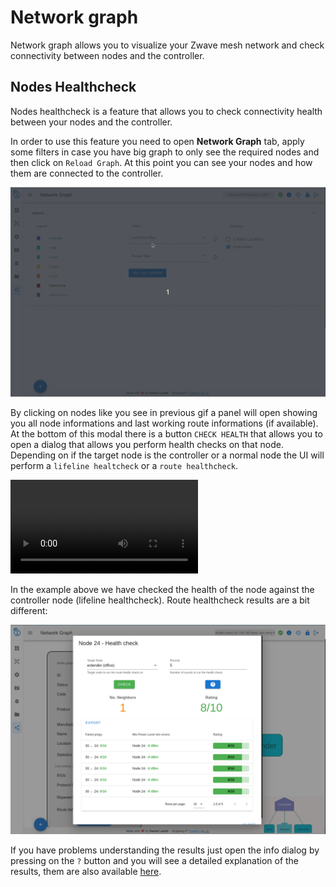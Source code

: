# Network graph

Network graph allows you to visualize your Zwave mesh network and check connectivity between nodes and the controller.

## Nodes Healthcheck

Nodes healthcheck is a feature that allows you to check connectivity health between your nodes and the controller.

In order to use this feature you need to open **Network Graph** tab, apply some filters in case you have big graph to only see the required nodes and then click on `Reload Graph`. At this point you can see your nodes and how them are connected to the controller.

![Load Graph](../_images/load_graph.gif)

By clicking on nodes like you see in previous gif a panel will open showing you all node informations and last working route informations (if available). At the bottom of this modal there is a button `CHECK HEALTH` that allows you to open a dialog that allows you perform health checks on that node. Depending on if the target node is the controller or a normal node the UI will perform a `lifeline healtcheck` or a `route healthcheck`.

![Lifeline health](../_images/lifeline_health.mp4 ':include :type=video controls width=100% height=600px')

In the example above we have checked the health of the node against the controller node (lifeline healthcheck). Route healthcheck results are a bit different:

![Route health results](../_images/route_health_result.png)

If you have problems understanding the results just open the info dialog by pressing on the `?` button and you will see a detailed explanation of the results, them are also available [here](https://zwave-js.github.io/node-zwave-js/#/api/node?id=checklifelinehealth).

